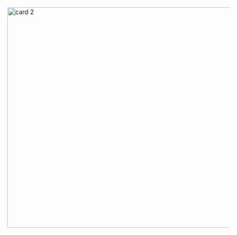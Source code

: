 <img width="2000" height="500" alt="card 2" src="https://github.com/user-attachments/assets/120b6fe8-e884-4fb7-9584-1526d9b6b089" />
